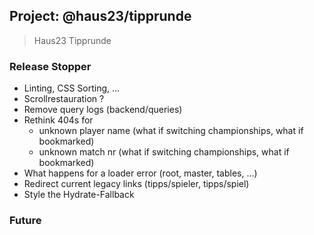 ## Project: @haus23/tipprunde

> Haus23 Tipprunde

### Release Stopper

- Linting, CSS Sorting, ...
- Scrollrestauration ?
- Remove query logs (backend/queries)
- Rethink 404s for
  - unknown player name (what if switching championships, what if bookmarked)
  - unknown match nr (what if switching championships, what if bookmarked)
- What happens for a loader error (root, master, tables, ...)
- Redirect current legacy links (tipps/spieler, tipps/spiel)
- Style the Hydrate-Fallback

### Future
